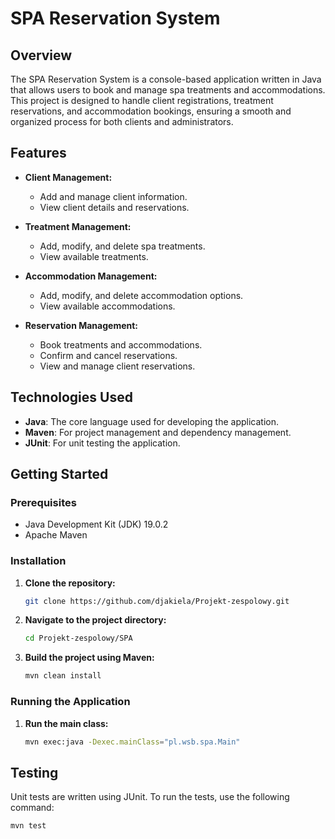 # SPA Reservation System

## Overview

The SPA Reservation System is a console-based application written in Java that allows users to book and manage spa treatments and accommodations. This project is designed to handle client registrations, treatment reservations, and accommodation bookings, ensuring a smooth and organized process for both clients and administrators.

## Features

- **Client Management:**
  - Add and manage client information.
  - View client details and reservations.
  
- **Treatment Management:**
  - Add, modify, and delete spa treatments.
  - View available treatments.
  
- **Accommodation Management:**
  - Add, modify, and delete accommodation options.
  - View available accommodations.
  
- **Reservation Management:**
  - Book treatments and accommodations.
  - Confirm and cancel reservations.
  - View and manage client reservations.

## Technologies Used

- **Java**: The core language used for developing the application.
- **Maven**: For project management and dependency management.
- **JUnit**: For unit testing the application.

## Getting Started

### Prerequisites

- Java Development Kit (JDK) 19.0.2
- Apache Maven

### Installation

1. **Clone the repository:**
    ```sh
    git clone https://github.com/djakiela/Projekt-zespolowy.git
    ```
2. **Navigate to the project directory:**
    ```sh
    cd Projekt-zespolowy/SPA
    ```
3. **Build the project using Maven:**
    ```sh
    mvn clean install
    ```

### Running the Application

1. **Run the main class:**
    ```sh
    mvn exec:java -Dexec.mainClass="pl.wsb.spa.Main"
    ```

## Testing

Unit tests are written using JUnit. To run the tests, use the following command:
```sh
mvn test
